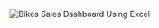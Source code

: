 ![Bikes Sales Dashboard Using Excel](https://github.com/user-attachments/assets/27cc510c-c458-45e5-a540-a292e2b5749e)
